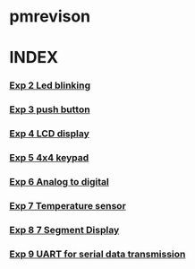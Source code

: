 # pmrevison
# INDEX
### <a href = https://github.com/NITHISHKUMAR-P/exp2ledblink>Exp 2 Led blinking</a>
### <a href = https://github.com/NITHISHKUMAR-P/exp3pushbuttonled>Exp 3 push button</a>
### <a href = https://github.com/NITHISHKUMAR-P/exp4lcddisplay>Exp 4 LCD display</a>
### <a href = https://github.com/NITHISHKUMAR-P/exp54x4keypad>Exp 5 4x4 keypad</a>
### <a href = https://github.com/NITHISHKUMAR-P/analogtodigital>Exp 6 Analog to digital</a>
### <a href = https://github.com/NITHISHKUMAR-P/exp7temperature>Exp 7 Temperature sensor</a>
### <a href = https://github.com/NITHISHKUMAR-P/exp-8-7segment>Exp 8 7 Segment Display</a>
### <a href = https://github.com/NITHISHKUMAR-P/exp9-uart-for-serial-data-transmission>Exp 9 UART for serial data transmission</a>
